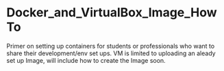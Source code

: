 # Docker_and_VirtualBox_Image_HowTo

Primer on setting up containers for students or professionals who want to share their development/env set ups. VM is limited to uploading an aleady set up Image, will include how to create the Image soon. 
